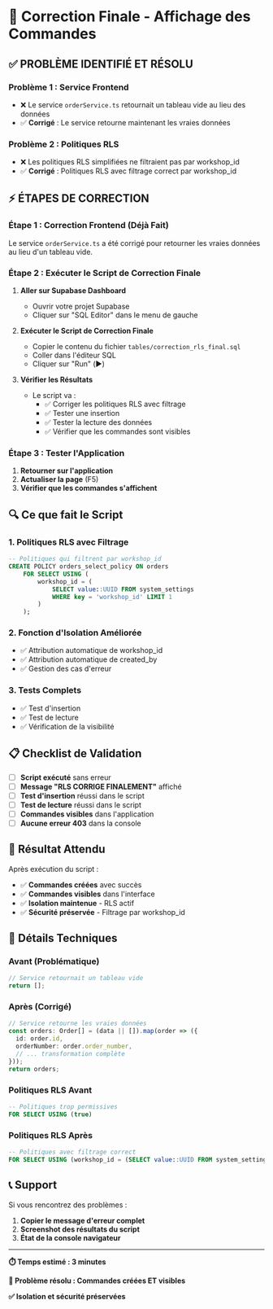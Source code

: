 # 🎯 Correction Finale - Affichage des Commandes

## ✅ **PROBLÈME IDENTIFIÉ ET RÉSOLU**

### **Problème 1 : Service Frontend**
- ❌ Le service `orderService.ts` retournait un tableau vide au lieu des données
- ✅ **Corrigé** : Le service retourne maintenant les vraies données

### **Problème 2 : Politiques RLS**
- ❌ Les politiques RLS simplifiées ne filtraient pas par workshop_id
- ✅ **Corrigé** : Politiques RLS avec filtrage correct par workshop_id

## ⚡ **ÉTAPES DE CORRECTION**

### **Étape 1 : Correction Frontend (Déjà Fait)**

Le service `orderService.ts` a été corrigé pour retourner les vraies données au lieu d'un tableau vide.

### **Étape 2 : Exécuter le Script de Correction Finale**

1. **Aller sur Supabase Dashboard**
   - Ouvrir votre projet Supabase
   - Cliquer sur "SQL Editor" dans le menu de gauche

2. **Exécuter le Script de Correction Finale**
   - Copier le contenu du fichier `tables/correction_rls_final.sql`
   - Coller dans l'éditeur SQL
   - Cliquer sur "Run" (▶️)

3. **Vérifier les Résultats**
   - Le script va :
     - ✅ Corriger les politiques RLS avec filtrage
     - ✅ Tester une insertion
     - ✅ Tester la lecture des données
     - ✅ Vérifier que les commandes sont visibles

### **Étape 3 : Tester l'Application**

1. **Retourner sur l'application**
2. **Actualiser la page** (F5)
3. **Vérifier que les commandes s'affichent**

## 🔍 **Ce que fait le Script**

### **1. Politiques RLS avec Filtrage**
```sql
-- Politiques qui filtrent par workshop_id
CREATE POLICY orders_select_policy ON orders
    FOR SELECT USING (
        workshop_id = (
            SELECT value::UUID FROM system_settings 
            WHERE key = 'workshop_id' LIMIT 1
        )
    );
```

### **2. Fonction d'Isolation Améliorée**
- ✅ Attribution automatique de workshop_id
- ✅ Attribution automatique de created_by
- ✅ Gestion des cas d'erreur

### **3. Tests Complets**
- ✅ Test d'insertion
- ✅ Test de lecture
- ✅ Vérification de la visibilité

## 📋 **Checklist de Validation**

- [ ] **Script exécuté** sans erreur
- [ ] **Message "RLS CORRIGE FINALEMENT"** affiché
- [ ] **Test d'insertion** réussi dans le script
- [ ] **Test de lecture** réussi dans le script
- [ ] **Commandes visibles** dans l'application
- [ ] **Aucune erreur 403** dans la console

## 🎯 **Résultat Attendu**

Après exécution du script :
- ✅ **Commandes créées** avec succès
- ✅ **Commandes visibles** dans l'interface
- ✅ **Isolation maintenue** - RLS actif
- ✅ **Sécurité préservée** - Filtrage par workshop_id

## 🔧 **Détails Techniques**

### **Avant (Problématique)**
```typescript
// Service retournait un tableau vide
return [];
```

### **Après (Corrigé)**
```typescript
// Service retourne les vraies données
const orders: Order[] = (data || []).map(order => ({
  id: order.id,
  orderNumber: order.order_number,
  // ... transformation complète
}));
return orders;
```

### **Politiques RLS Avant**
```sql
-- Politiques trop permissives
FOR SELECT USING (true)
```

### **Politiques RLS Après**
```sql
-- Politiques avec filtrage correct
FOR SELECT USING (workshop_id = (SELECT value::UUID FROM system_settings WHERE key = 'workshop_id' LIMIT 1))
```

## 📞 **Support**

Si vous rencontrez des problèmes :
1. **Copier le message d'erreur complet**
2. **Screenshot des résultats du script**
3. **État de la console navigateur**

---

**⏱️ Temps estimé : 3 minutes**

**🎯 Problème résolu : Commandes créées ET visibles**

**✅ Isolation et sécurité préservées**

